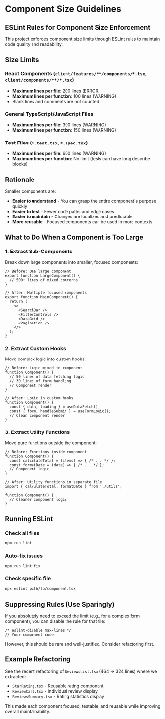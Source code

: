 # Component Size Guidelines

## ESLint Rules for Component Size Enforcement

This project enforces component size limits through ESLint rules to maintain code quality and readability.

## Size Limits

### React Components (`client/features/**/components/*.tsx`, `client/components/**/*.tsx`)
- **Maximum lines per file**: 200 lines (ERROR)
- **Maximum lines per function**: 100 lines (WARNING)
- Blank lines and comments are not counted

### General TypeScript/JavaScript Files
- **Maximum lines per file**: 300 lines (WARNING)
- **Maximum lines per function**: 150 lines (WARNING)

### Test Files (`*.test.tsx`, `*.spec.tsx`)
- **Maximum lines per file**: 600 lines (WARNING)
- **Maximum lines per function**: No limit (tests can have long describe blocks)

## Rationale

Smaller components are:
- **Easier to understand** - You can grasp the entire component's purpose quickly
- **Easier to test** - Fewer code paths and edge cases
- **Easier to maintain** - Changes are localized and predictable
- **More reusable** - Focused components can be used in more contexts

## What to Do When a Component is Too Large

### 1. Extract Sub-Components
Break down large components into smaller, focused components:
```tsx
// Before: One large component
export function LargeComponent() {
  // 500+ lines of mixed concerns
}

// After: Multiple focused components
export function MainComponent() {
  return (
    <>
      <SearchBar />
      <FilterControls />
      <DataGrid />
      <Pagination />
    </>
  );
}
```

### 2. Extract Custom Hooks
Move complex logic into custom hooks:
```tsx
// Before: Logic mixed in component
function Component() {
  // 50 lines of data fetching logic
  // 30 lines of form handling
  // Component render
}

// After: Logic in custom hooks
function Component() {
  const { data, loading } = useDataFetch();
  const { form, handleSubmit } = useFormLogic();
  // Clean component render
}
```

### 3. Extract Utility Functions
Move pure functions outside the component:
```tsx
// Before: Functions inside component
function Component() {
  const calculateTotal = (items) => { /* ... */ };
  const formatDate = (date) => { /* ... */ };
  // Component logic
}

// After: Utility functions in separate file
import { calculateTotal, formatDate } from './utils';

function Component() {
  // Cleaner component logic
}
```

## Running ESLint

### Check all files
```bash
npm run lint
```

### Auto-fix issues
```bash
npm run lint:fix
```

### Check specific file
```bash
npx eslint path/to/component.tsx
```

## Suppressing Rules (Use Sparingly)

If you absolutely need to exceed the limit (e.g., for a complex form component), you can disable the rule for that file:

```tsx
/* eslint-disable max-lines */
// Your component code
```

However, this should be rare and well-justified. Consider refactoring first.

## Example Refactoring

See the recent refactoring of `ReviewsList.tsx` (464 → 324 lines) where we extracted:
- `StarRating.tsx` - Reusable rating component
- `ReviewCard.tsx` - Individual review display
- `ReviewsSummary.tsx` - Rating statistics display

This made each component focused, testable, and reusable while improving overall maintainability.